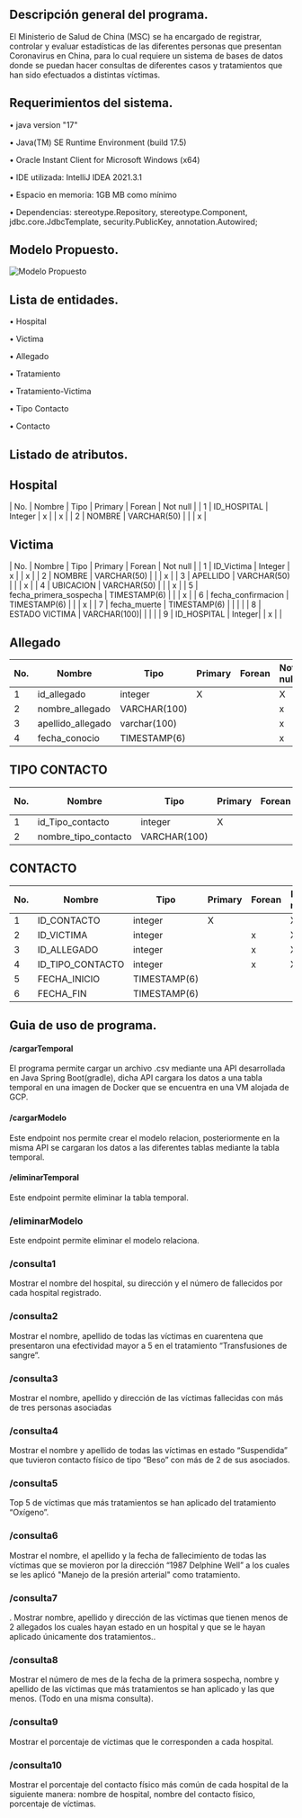 Descripción general del programa.
-----------------------
El Ministerio de Salud de China (MSC) se ha encargado de registrar, controlar
y evaluar estadísticas de las diferentes personas que presentan Coronavirus
en China, para lo cual requiere un sistema de bases de datos donde se
puedan hacer consultas de diferentes casos y tratamientos que han sido
efectuados a distintas víctimas.

Requerimientos del sistema.
------------------------
• java version "17" 

• Java(TM) SE Runtime Environment (build 17.5)

• Oracle Instant Client for Microsoft Windows (x64)

• IDE utilizada: IntelliJ IDEA 2021.3.1

• Espacio en memoria: 1GB MB como mínimo

• Dependencias: stereotype.Repository, stereotype.Component, jdbc.core.JdbcTemplate, security.PublicKey, annotation.Autowired; 

Modelo Propuesto.
---------------------------
![Modelo Propuesto](https://i.imgur.com/GhE8akL.png)


Lista de entidades.
---------------------------
• Hospital

• Victima

• Allegado

• Tratamiento

• Tratamiento-Victima

• Tipo Contacto

• Contacto

Listado de atributos.
---------------------------
## Hospital

| No. | Nombre | Tipo | Primary | Forean | Not null |
| 1 | ID_HOSPITAL | Integer | x |  | x |
| 2 | NOMBRE | VARCHAR(50) |  |  | x |

## Victima

| No. | Nombre | Tipo | Primary | Forean | Not null |
| 1 | ID_Victima | Integer | x |  | x |
| 2 | NOMBRE | VARCHAR(50) |  |  | x |
| 3 | APELLIDO | VARCHAR(50) |  |  | x |
| 4 | UBICACION | VARCHAR(50) |  |  | x |
| 5 | fecha_primera_sospecha | TIMESTAMP(6) |  |  | x |
| 6 | fecha_confirmacion | TIMESTAMP(6) |  |  | x |
| 7 | fecha_muerte | TIMESTAMP(6) |  |  |  |
| 8 | ESTADO VICTIMA | VARCHAR(100)|  |  |  |
| 9 | ID_HOSPITAL | Integer|  | x |  |

## Allegado

| No. | Nombre            | Tipo            | Primary | Forean | Not null |
| --- | ---------------- | ---------------| ------- | ------ | -------- |
| 1   | id_allegado      | integer         | X       |        | X        |
| 2   | nombre_allegado  | VARCHAR(100)    |         |        |     x     |
| 3   | apellido_allegado| varchar(100)    |         |        |    x      |
| 4   | fecha_conocio    | TIMESTAMP(6)   |         |        |     x     |

## TIPO CONTACTO

| No. | Nombre                 | Tipo         | Primary | Forean | Not null |
| --- | --------------------- | ------------| ------- | ------ | -------- |
| 1   | id_Tipo_contacto      | integer     | X       |        | X        |
| 2   | nombre_tipo_contacto  | VARCHAR(100)|         |        | X        |

## CONTACTO

| No. | Nombre            | Tipo            | Primary | Forean                      | Not null |
| --- | ---------------- | ---------------| ------- | ---------------------------| -------- |
| 1   | ID_CONTACTO      | integer         | X       |                            | X        |
| 2   | ID_VICTIMA       | integer         |         | x       | X        |
| 3   | ID_ALLEGADO      | integer         |         | x       | X        |
| 4   | ID_TIPO_CONTACTO | integer         |         | x        | X        |
| 5   | FECHA_INICIO     | TIMESTAMP(6)   |         |                            |          |
| 6   | FECHA_FIN        | TIMESTAMP(6)   |         |                            |          |


Guia de uso de programa.
---------------------------
#### /cargarTemporal ####
El programa permite cargar un archivo .csv mediante una API desarrollada en Java Spring Boot(gradle), dicha API cargara los datos a una tabla temporal en una imagen de Docker que se encuentra en una VM alojada de GCP. 

#### /cargarModelo ####
Este endpoint nos permite crear el modelo relacion, posteriormente en la misma API se cargaran los datos a las diferentes tablas mediante la tabla temporal.

#### /eliminarTemporal ####
Este endpoint permite eliminar la tabla temporal. 

### /eliminarModelo ####
Este endpoint permite eliminar el modelo relaciona. 

### /consulta1 ###
Mostrar el nombre del hospital, su dirección y el número de fallecidos
por cada hospital registrado.

### /consulta2 ###
Mostrar el nombre, apellido de todas las víctimas en cuarentena que
presentaron una efectividad mayor a 5 en el tratamiento
“Transfusiones de sangre”.

### /consulta3 ###
Mostrar el nombre, apellido y dirección de las víctimas fallecidas con
más de tres personas asociadas

### /consulta4 ###
Mostrar el nombre y apellido de todas las víctimas en estado
“Suspendida” que tuvieron contacto físico de tipo “Beso” con más de
2 de sus asociados.

### /consulta5 ###
Top 5 de víctimas que más tratamientos se han aplicado del
tratamiento “Oxígeno”.

### /consulta6 ###
Mostrar el nombre, el apellido y la fecha de fallecimiento de todas las
víctimas que se movieron por la dirección “1987 Delphine Well” a los
cuales se les aplicó "Manejo de la presión arterial" como tratamiento.

### /consulta7 ###
. Mostrar nombre, apellido y dirección de las víctimas que tienen menos
de 2 allegados los cuales hayan estado en un hospital y que se le
hayan aplicado únicamente dos tratamientos..

### /consulta8 ###
Mostrar el número de mes de la fecha de la primera sospecha,
nombre y apellido de las víctimas que más tratamientos se han
aplicado y las que menos. (Todo en una misma consulta).

### /consulta9 ###
Mostrar el porcentaje de víctimas que le corresponden a cada
hospital.

### /consulta10 ###
Mostrar el porcentaje del contacto físico más común de cada
hospital de la siguiente manera: nombre de hospital, nombre del
contacto físico, porcentaje de víctimas.